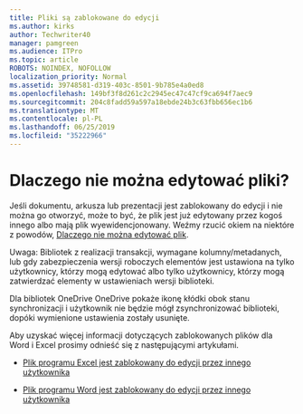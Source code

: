 ```yaml
---
title: Pliki są zablokowane do edycji
ms.author: kirks
author: Techwriter40
manager: pamgreen
ms.audience: ITPro
ms.topic: article
ROBOTS: NOINDEX, NOFOLLOW
localization_priority: Normal
ms.assetid: 39748581-d319-403c-8501-9b785e4a0ed8
ms.openlocfilehash: 149bf3f8d261c2c2945ec47c47cf9ca694f7aec9
ms.sourcegitcommit: 204c8fadd59a597a18ebde24b3c63fbb656ec1b6
ms.translationtype: MT
ms.contentlocale: pl-PL
ms.lasthandoff: 06/25/2019
ms.locfileid: "35222966"
---
```

# <a name="why-you-might-not-be-able-to-edit-files"></a>Dlaczego nie można edytować pliki?

Jeśli dokumentu, arkusza lub prezentacji jest zablokowany do edycji i nie można go otworzyć, może to być, że plik jest już edytowany przez kogoś innego albo mają plik wyewidencjonowany. Weźmy rzucić okiem na niektóre z powodów, [Dlaczego nie można edytować plik](https://support.office.com/article/why-can-t-i-edit-this-file-97315f48-aa5e-49d3-a4ae-a14b73daf87b).

Uwaga: Bibliotek z realizacji transakcji, wymagane kolumny/metadanych, lub gdy zabezpieczenia wersji roboczych elementów jest ustawiona na tylko użytkownicy, którzy mogą edytować albo tylko użytkownicy, którzy mogą zatwierdzać elementy w ustawieniach wersji biblioteki.

Dla bibliotek OneDrive OneDrive pokaże ikonę kłódki obok stanu synchronizacji i użytkownik nie będzie mógł zsynchronizować biblioteki, dopóki wymienione ustawienia zostały usunięte.

Aby uzyskać więcej informacji dotyczących zablokowanych plików dla Word i Excel prosimy odnieść się z następującymi artykułami.

- [Plik programu Excel jest zablokowany do edycji przez innego użytkownika](https://support.office.com/article/Excel-file-is-locked-for-editing-by-another-user-6fa93887-2c2c-45f0-abcc-31b04aed68b3)

- [Plik programu Word jest zablokowany do edycji przez innego użytkownika](https://support.microsoft.com/help/313472/the-document-is-locked-for-editing-by-another-user-error-message-when)